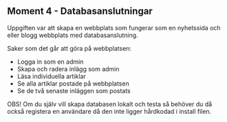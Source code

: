 ## Moment 4 - Databasanslutningar

Uppgiften var att skapa en webbplats som fungerar som en nyhetssida och eller blogg webbplats med databasanslutning. 

Saker som det går att göra på webbplatsen: 
* Logga in som en admin
* Skapa och radera inlägg som admin
* Läsa individuella artiklar
* Se alla artiklar postade på webbplatsen
* Se de två senaste inläggen som postats

OBS!
Om du själv vill skapa databasen lokalt och testa så behöver du då också registera en användare då den inte ligger hårdkodad i install filen. 
